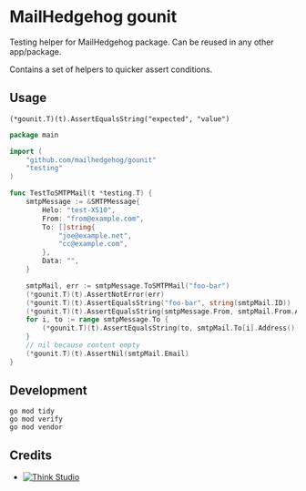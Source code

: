 # MailHedgehog gounit

Testing helper for MailHedgehog package. Can be reused in any other app/package.

Contains a set of helpers to quicker assert conditions.

## Usage

`(*gounit.T)(t).AssertEqualsString("expected", "value")`

```go
package main

import (
    "github.com/mailhedgehog/gounit"
    "testing"
)

func TestToSMTPMail(t *testing.T) {
    smtpMessage := &SMTPMessage{
        Helo: "test-X510",
        From: "from@example.com",
        To: []string{
            "joe@example.net",
            "cc@example.com",
        },
        Data: "",
    }

    smtpMail, err := smtpMessage.ToSMTPMail("foo-bar")
    (*gounit.T)(t).AssertNotError(err)
    (*gounit.T)(t).AssertEqualsString("foo-bar", string(smtpMail.ID))
    (*gounit.T)(t).AssertEqualsString(smtpMessage.From, smtpMail.From.Address())
    for i, to := range smtpMessage.To {
        (*gounit.T)(t).AssertEqualsString(to, smtpMail.To[i].Address())
    }
    // nil because content empty
    (*gounit.T)(t).AssertNil(smtpMail.Email)
}
```

## Development

```shell
go mod tidy
go mod verify
go mod vendor
```

## Credits

- [![Think Studio](https://yaroslawww.github.io/images/sponsors/packages/logo-think-studio.png)](https://think.studio/)
